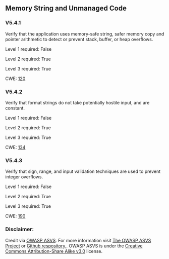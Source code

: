 ##  Memory String and Unmanaged Code

### V5.4.1

Verify that the application uses memory-safe string, safer memory copy and pointer arithmetic to detect or prevent stack, buffer, or heap overflows.

Level 1 required: False

Level 2 required: True

Level 3 required: True

CWE: [120](https://cwe.mitre.org/data/definitions/120)

### V5.4.2

Verify that format strings do not take potentially hostile input, and are constant.

Level 1 required: False

Level 2 required: True

Level 3 required: True

CWE: [134](https://cwe.mitre.org/data/definitions/134)

### V5.4.3

Verify that sign, range, and input validation techniques are used to prevent integer overflows.

Level 1 required: False

Level 2 required: True

Level 3 required: True

CWE: [190](https://cwe.mitre.org/data/definitions/190)



### Disclaimer:

Credit via [OWASP ASVS](https://owasp.org/www-project-application-security-verification-standard/). For more information visit [The OWASP ASVS Project](https://owasp.org/www-project-application-security-verification-standard/) or [Github respository.](https://github.com/OWASP/ASVS). OWASP ASVS is under the [Creative Commons Attribution-Share Alike v3.0](https://creativecommons.org/licenses/by-sa/3.0/) license.
